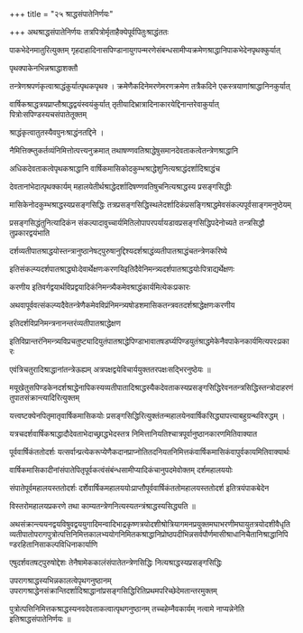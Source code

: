 +++
title = "२५ श्राद्धसंपातेनिर्णयः"

+++
अथश्राद्धसंपातेनिर्णयः तत्रपित्रोर्मृताहैक्येपूर्वपितुःश्राद्धंततः

पाकभेदेनमातुरित्युक्तम् गृहदाहादिनासपिण्डानायुगपन्मरणेसंबन्धसामीप्यक्रमेणश्राद्धानिपाकभेदेनपृथक्कुर्यात्

पृथक्पाकेनभिन्नश्राद्धाशक्तौ

तन्त्रेणश्रपणंकृत्वाश्राद्धंकुर्यात्पृथकपृथक्‍ । क्रमेणैकदिनेमरणेमरणक्रमेण तत्रैकदिने एकस्त्रयाणांश्राद्धानिनकुर्यात्

वार्षिकश्राद्धत्रयप्राप्तौश्राद्धद्वयंस्वयंकुर्यात् तृतीयादिभ्रात्रादिनाकारयेद्दिनान्तरेवाकुर्यात् पित्रोःसपिण्डस्यचसंपातेतूक्तम्

श्राद्धंकृत्वातुतस्यैवपुनःश्राद्धंनतद्दिने ।

नैमित्तिक्म्तुकर्तव्यंनिमित्तोत्पत्त्यनुक्रमात् तथाषण्णवतिश्राद्धेषुसमानदेवताकत्वेतन्त्रेणश्राद्धानि

अधिकदेवताकत्वेपृथकश्राद्धानि वार्षिकमासिकोदकुम्भश्राद्धेशुनित्यश्राद्धंदर्शादिश्राद्धंच

देवतानांभेदात्पृथक्कार्यम् महालयेतीर्थश्राद्धेदर्शादिषण्णवतिषुचनित्यश्राद्धस्य प्रसङ्गसिद्धीः

मासिकेनोदकुम्भश्राद्धस्यप्रसङ्गसिद्धिः तत्रप्रसङ्गसिद्धिस्थलेदर्शादिकंप्रसङ्गिश्राद्धमेवसंकल्पपूर्वसाङ्गमनुष्ठेयम्

प्रसङ्गसिद्धंतुनित्यादिकंन संकल्पादावुच्चार्यमितिलोपापरपर्यायडावप्रसङ्गसिद्धिपदेनोच्यते तन्त्रसिद्धौ तुप्रकारद्वयंभाति

दर्शव्यतीपातश्राद्धयोस्तन्त्रानुष्ठानेषट्‌पुरुषानुद्दिश्यदर्शश्राद्धंव्यतीपातश्राद्धंचतन्त्रेणकरिष्ये

इतिसंकल्प्यदर्शपातश्राद्ध्योःदेवार्थेक्षणःकरणयिइतिदैवेनिमन्त्र्यदर्शपातश्राद्धयोःपित्राद्यर्थेक्षणः

करणीय इतिवर्गद्वयार्थविप्रद्वयादिकंनिमन्त्र्यैकमेवश्राद्धंकार्यमित्येकःप्रकारः

अथवापूर्ववत्संकल्प्यदैवेतन्त्रेणैकमेवविप्रंनिमन्त्र्यषोडशमासिकतन्त्रवतदर्शश्राद्धेक्षणःकरणीय

इतिदर्शविप्रनिमन्त्रनानन्तरंव्यतीपातश्राद्धेक्षण

इतिविप्रान्तरंनिमन्त्र्यविप्रचतुष्ट्यादियुतंपातश्राद्धेपिण्डाभावातषडर्घ्यपिण्डयुतंश्राद्धमेकेनैवपाकेनकार्यमित्यपरःप्रकारः

एवंत्रिचतुरादिश्राद्धानांतन्त्रेऊह्यम् अत्रपक्षद्वयेविचार्ययुक्ततरपक्षःसद्भिरनुष्ठेयः ॥

मयूखेतुसपिण्डकेनदर्शश्राद्धेनापिकस्यव्यतीपातादिश्राद्धस्यैकदेवताकस्यप्रसङ्गसिद्धिरेवनतन्त्रसिद्धिस्तन्त्रोदाहरणंतुपातसंक्रान्त्यादिरित्युक्तम्

यत्त्वष्टक्येनपितृमातृवार्षिकमासिकयोः प्रसङ्गसिद्धिरित्युक्तंतन्महालयेनवार्षिकसिद्ध्यापत्त्याबहुग्रन्थविरुद्धम् ।

यत्रचदर्शवार्षिकश्राद्धादौदेवताभेदाच्छ्राद्धभेदस्तत्र निमित्तानियतिश्चात्रपूर्वानुष्ठानकारणमितिवाक्यात

पूर्ववार्षिकंततोदर्शः यत्सर्वान्प्रत्येकरूप्येणैकदानप्राप्नोतितदनियतनिमित्तकंवार्षिकमासिकंवापुर्वकायमितिवाक्यार्थः

वार्षिकमासिकादीनांसंपातेपितृपूर्वकत्वंसंबंन्धसामीप्यादिकंचानुपदमेवोक्तम् दर्शमहालययोः

संपातेपूर्वमहालयस्ततोदर्शः दर्शेवार्षिकमहालययोःप्राप्तौपूर्ववार्षिकंततोमहालयस्ततोदर्श इतित्रयंपाकबेदेन

विस्तरोमहालयप्रकरणे तथा काम्यतन्त्रेणनित्यस्यतन्त्रंश्राद्धस्यसिद्ध्यति ॥

अथसंक्रान्त्ययनद्वयविषुवद्वययुगादिमन्वादिभाद्रकृष्णत्रयोदशीश्रोत्रियागमनप्रयुक्तमघाभरणीमघायुतत्रयोदशीवैधृतिव्यतीपातोपरागपुत्रोत्पत्तिनिमित्तकालभ्ययोगनिमितकश्राद्धानिप्रोष्ठपदीभिन्नसर्वपौर्णमासीश्राधानिचैतानिश्राद्धानिपिण्डरहितानिसाकल्पविधिनाकार्याणि

एषुदर्शवतषट्‌पुरुषोद्देशः तेनैषामेककालंसंपातेतन्त्रेणसिद्धिः नित्यश्राद्धस्यप्रसङ्गसिद्धिः

उपरागश्राद्धस्यभिन्नकालत्वेपृथगनुष्ठानम् उपरागश्राद्धेनसंक्रान्तिदर्शादिश्राद्धानांप्रसङ्गसिद्धिरितिप्रथमपरिच्छेदेमतान्तरमुक्तम्

पुत्रोत्पत्तिनिमित्तकश्राद्धस्यनवदेवताकत्वात्पृथगनुष्ठानम् तच्चहेम्नैवकार्यम् नत्वामे नाप्यन्नेनेति इतिश्राद्धसंपातेनिर्णयः ॥
